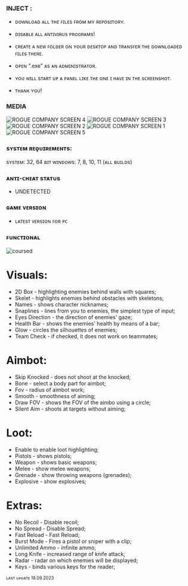 ### INJECT :

- ᴅᴏᴡɴʟᴏᴀᴅ ᴀʟʟ ᴛʜᴇ ꜰɪʟᴇs ꜰʀᴏᴍ ᴍʏ ʀᴇᴘᴏsɪᴛᴏʀʏ.
- ᴅɪsᴀʙʟᴇ ᴀʟʟ ᴀɴᴛɪᴠɪʀᴜs ᴘʀᴏɢʀᴀᴍs!
- ᴄʀᴇᴀᴛᴇ ᴀ ɴᴇᴡ ꜰᴏʟᴅᴇʀ ᴏɴ ʏᴏᴜʀ ᴅᴇsᴋᴛᴏᴘ ᴀɴᴅ ᴛʀᴀɴsꜰᴇʀ ᴛʜᴇ ᴅᴏᴡɴʟᴏᴀᴅᴇᴅ ꜰɪʟᴇs ᴛʜᴇʀᴇ.
- ᴏᴘᴇɴ ".exe" ᴀs ᴀɴ ᴀᴅᴍɪɴɪsᴛʀᴀᴛᴏʀ.
- ʏᴏᴜ ᴡɪʟʟ sᴛᴀʀᴛ ᴜᴘ ᴀ ᴘᴀɴᴇʟ ʟɪᴋᴇ ᴛʜᴇ ᴏɴᴇ ɪ ʜᴀᴠᴇ ɪɴ ᴛʜᴇ sᴄʀᴇᴇɴsʜᴏᴛ.

- ᴛʜᴀɴᴋ ʏᴏᴜ!

### MEDIA 
![ROGUE COMPANY SCREEN 4](https://github.com/geving111/TEST/assets/124738347/7a444b00-29fe-49aa-9cae-4bc02b8aef5e)
![ROGUE COMPANY SCREEN 3](https://github.com/geving111/TEST/assets/124738347/84e33ed8-3442-4796-a30d-7935bd2335dc)
![ROGUE COMPANY SCREEN 2](https://github.com/geving111/TEST/assets/124738347/1b1f6ab8-f011-4a3f-b553-4d67a9694166)
![ROGUE COMPANY SCREEN 1](https://github.com/geving111/TEST/assets/124738347/bfea5cc2-8e39-466b-877f-fe4819cef61a)
![ROGUE COMPANY SCREEN 5](https://github.com/geving111/TEST/assets/124738347/ad522fab-62f8-4b5f-b147-d1dc40a42e78)


### sʏsᴛᴇᴍ ʀᴇǫᴜɪʀᴇᴍᴇɴᴛs:

sʏsᴛᴇᴍ: 32, 64 ʙɪᴛ
ᴡɪɴᴅᴏᴡs: 7, 8, 10, 11 (ᴀʟʟ ʙᴜɪʟᴅs)


### ᴀɴᴛɪ-ᴄʜᴇᴀᴛ sᴛᴀᴛᴜs
- UNDETECTED

### ɢᴀᴍᴇ ᴠᴇʀsɪᴏɴ
- ʟᴀᴛᴇsᴛ ᴠᴇʀsɪᴏɴ ꜰᴏʀ ᴘᴄ

### ꜰᴜɴᴄᴛɪᴏɴᴀʟ
![coursed](https://github.com/geving111/TEST/assets/124738347/025f0bca-1d23-4533-bc97-76d8a9ea3608)

# Visuals:

- 2D Box - highlighting enemies behind walls with squares;
- Skelet - highlights enemies behind obstacles with skeletons;
- Names - shows character nicknames;
- Snaplines - lines from you to enemies, the simplest type of input;
- Eyes Direction - the direction of enemies' gaze;
- Health Bar - shows the enemies' health by means of a bar;
- Glow - circles the silhouettes of enemies;
- Team Check - if checked, it does not work on teammates;

# Aimbot:

- Skip Knocked - does not shoot at the knocked;
- Bone - select a body part for aimbot;
- Fov - radius of aimbot work;
- Smooth - smoothness of aiming;
- Draw FOV - shows the FOV of the aimbo using a circle;
- Silent Aim - shoots at targets without aiming;

# Loot:

- Enable to enable loot highlighting;
- Pistols - shows pistols;
- Weapon - shows basic weapons;
- Melee - show melee weapons;
- Grenade - show throwing weapons (grenades);
- Explosive - show explosives;

# Extras:

- No Recoil - Disable recoil;
- No Spread - Disable Spread;
- Fast Reload - Fast Reload;
- Burst Mode - Fires a pistol or sniper with a clip;
- Unlimited Ammo - infinite ammo;
- Long Knife - increased range of knife attack;
- Radar - radar on which enemies will be displayed;
- Keys - binds various keys for the reader;

<sub>ʟᴀsᴛ ᴜᴘᴅᴀᴛᴇ 18.09.2023</sub>
